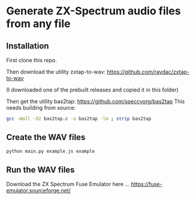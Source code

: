 # Generate ZX-Spectrum audio files from any file

## Installation

First clone this repo.

Then download the utility zxtap-to-wav:
https://github.com/raydac/zxtap-to-wav

(I downloaded one of the prebuilt releases and copied it in this folder)

Then get the utility bas2tap: https://github.com/speccyorg/bas2tap
This needs building from source:

```bash
gcc -Wall -O2 bas2tap.c -o bas2tap -lm ; strip bas2tap
```

## Create the WAV files

```bash
python main.py example.js example
```

## Run the WAV files

Download the ZX Spectrum Fuse Emulator here ... https://fuse-emulator.sourceforge.net/
